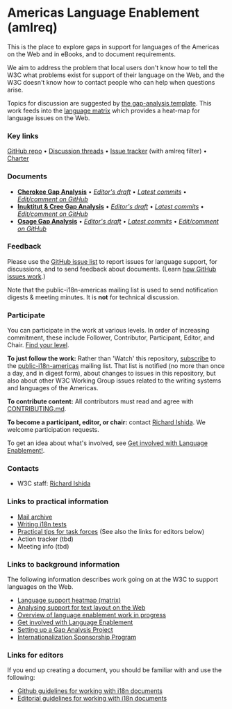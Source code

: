 # Americas Language Enablement (amlreq)

This is the place to explore gaps in support for languages of the Americas on the Web and in eBooks, and to document requirements.

We aim to address the problem that local users don't know how to tell the W3C what problems exist for support of their language on the Web, and the W3C doesn't know how to contact people who can help when questions arise.

Topics for discussion are suggested by [the gap-analysis template](https://www.w3.org/International/i18n-activity/templates/gap-analysis/gap-analysis_template.html). This work feeds into the [language matrix](https://www.w3.org/International/typography/gap-analysis/language-matrix.html) which provides a heat-map for language issues on the Web.


### Key links
[GitHub repo](https://github.com/w3c/amlreq) • [Discussion threads](https://github.com/w3c/amlreq/issues) • [Issue tracker](https://www.w3.org/International/i18n-activity/textlayout/?filter=amlreq) (with amlreq filter) • [Charter](https://www.w3.org/International/amlreq/charter/)


### Documents
- [**Cherokee Gap Analysis**](https://www.w3.org/TR/cher-gap) • [*Editor's draft*](https://www.w3.org/International/amlreq/gap-analysis/chr-gap) • [*Latest commits*](https://github.com/w3c/amlreq/commits/gh-pages/gap-analysis/cher-gap.html) • [*Edit/comment on GitHub*](https://github.com/w3c/amlreq/labels/doc%3Acher)
- [**Inuktitut & Cree Gap Analysis**](https://www.w3.org/TR/cans-iu-cr-gap) • [*Editor's draft*](https://www.w3.org/International/amlreq/gap-analysis/iu-cr-gap) • [*Latest commits*](https://github.com/w3c/amlreq/commits/gh-pages/gap-analysis/iu-cr-gap.html) • [*Edit/comment on GitHub*](https://github.com/w3c/amlreq/labels/doc%3Acans)
- [**Osage Gap Analysis**](https://www.w3.org/TR/osge-osa-gap) • [*Editor's draft*](https://www.w3.org/International/amlreq/gap-analysis/osge-osa-gap) • [*Latest commits*](https://github.com/w3c/amlreq/commits/gh-pages/gap-analysis/osge-osa-gap.html) • [*Edit/comment on GitHub*](https://github.com/w3c/amlreq/labels/doc%3Aosge)


### Feedback
Please use the [GitHub issue list](https://github.com/w3c/amlreq/issues) to report issues for language support, for discussions, and to send feedback about documents. (Learn [how GitHub issues work](https://www.w3.org/International/i18n-activity/guidelines/issues.html).)

Note that the public-i18n-americas mailing list is used to send notification digests & meeting minutes. It is **not** for technical discussion.


### Participate
You can participate in the work at various levels. In order of increasing commitment, these include Follower, Contributor, Participant, Editor, and Chair. [Find your level](https://www.w3.org/International/i18n-drafts/pages/task_force_roles).

**To just follow the work:** Rather than 'Watch' this repository, [subscribe](mailto:public-i18n-africa-request@w3.org?subject=subscribe) to the [public-i18n-americas](https://lists.w3.org/Archives/Public/public-i18n-americas/) mailing list. That list is notified (no more than once a day, and in digest form), about changes to issues in this repository, but also about other W3C Working Group issues related to the writing systems and languages of the Americas.

**To contribute content:** All contributors must read and agree with [CONTRIBUTING.md](CONTRIBUTING.md).

**To become a participant, editor, or chair:** contact [Richard Ishida](mailto:ishida@w3.org). We welcome participation requests.

To get an idea about what's involved, see [Get involved with Language Enablement!](https://www.w3.org/International/i18n-drafts/pages/languagedev_participation). 


### Contacts

- W3C staff: [Richard Ishida](mailto:ishida@w3.org)


### Links to practical information
- [Mail archive](https://lists.w3.org/Archives/Public/public-i18n-americas/)
- [Writing i18n tests](https://github.com/w3c/i18n-activity/wiki/Writing-i18n-tests)
- [Practical tips for task forces](https://www.w3.org/International/i18n-activity/guidelines/process.html) (See also the links for editors below)
- Action tracker (tbd)
- Meeting info (tbd)


### Links to background information
The following information describes work going on at the W3C to support languages on the Web.
- [Language support heatmap (matrix)](https://www.w3.org/International/typography/gap-analysis/language-matrix.html)
- [Analysing support for text layout on the Web](https://www.w3.org/International/i18n-drafts/nav/languagedev)
- [Overview of language enablement work in progress](https://www.w3.org/International/i18n-drafts/nav/languagedev)
- [Get involved with Language Enablement](https://www.w3.org/International/i18n-drafts/pages/languagedev_participation)
- [Setting up a Gap Analysis Project](https://github.com/w3c/typography/wiki/Setting-up-a-Gap-Analysis-Project)
- [Internationalization Sponsorship Program](https://www.w3.org/International/sponsorship/)


### Links for editors
If you end up creating a document, you should be familiar with and use the following:

- [Github guidelines for working with i18n documents](https://www.w3.org/International/i18n-activity/guidelines/github)
- [Editorial guidelines for working with i18n documents](https://www.w3.org/International/i18n-activity/guidelines/editing)
